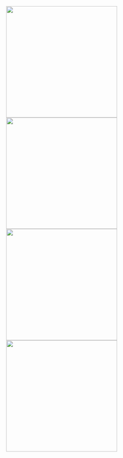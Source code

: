 

<img src= "https://github.com/fatihhkaya/bulutsystem/assets/53151395/3fd0849e-5daa-4586-b663-961c9150957c" width = 300 />
<img src= "https://github.com/fatihhkaya/bulutsystem/assets/53151395/32a06798-36d2-47d7-a2d2-2aef28dac851" width = 300 />
<img src= "https://github.com/fatihhkaya/bulutsystem/assets/53151395/2c802d7c-1066-45a2-826c-1abb4ba65517" width = 300 />

<img src= "https://github.com/fatihhkaya/bulutsystem/assets/53151395/17d36df0-2421-4e7c-9197-fa401329c682" width = 300 />
